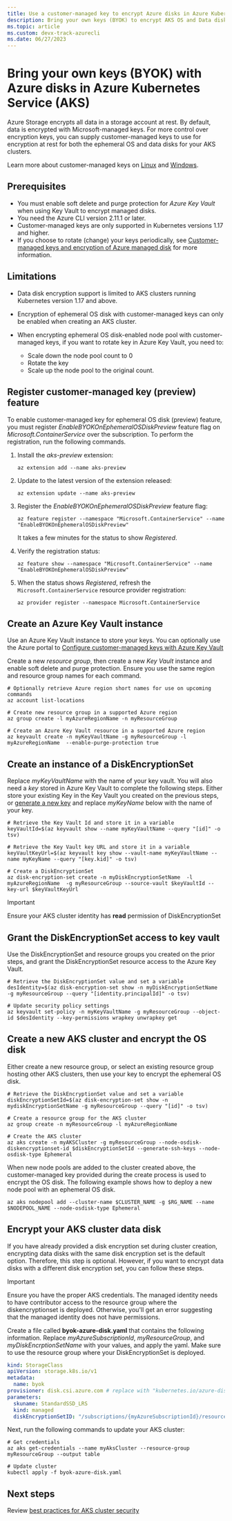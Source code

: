```yaml
---
title: Use a customer-managed key to encrypt Azure disks in Azure Kubernetes Service (AKS)
description: Bring your own keys (BYOK) to encrypt AKS OS and Data disks.
ms.topic: article
ms.custom: devx-track-azurecli
ms.date: 06/27/2023
---
```


# Bring your own keys (BYOK) with Azure disks in Azure Kubernetes Service (AKS)

Azure Storage encrypts all data in a storage account at rest. By default, data is encrypted with Microsoft-managed keys. For more control over encryption keys, you can supply customer-managed keys to use for encryption at rest for both the ephemeral OS and data disks for your AKS clusters.

Learn more about customer-managed keys on [Linux][customer-managed-keys-linux] and [Windows][customer-managed-keys-windows].

## Prerequisites

* You must enable soft delete and purge protection for *Azure Key Vault* when using Key Vault to encrypt managed disks.
* You need the Azure CLI version 2.11.1 or later.
* Customer-managed keys are only supported in Kubernetes versions 1.17 and higher.
* If you choose to rotate (change) your keys periodically, see [Customer-managed keys and encryption of Azure managed disk](../virtual-machines/disk-encryption.md) for more information.

## Limitations

* Data disk encryption support is limited to AKS clusters running Kubernetes version 1.17 and above.
* Encryption of ephemeral OS disk with customer-managed keys can only be enabled when creating an AKS cluster.
* When encrypting ephemeral OS disk-enabled node pool with customer-managed keys, if you want to rotate key in Azure Key Vault, you need to:

   * Scale down the node pool count to 0
   * Rotate the key
   * Scale up the node pool to the original count.

## Register customer-managed key (preview) feature

To enable customer-managed key for ephemeral OS disk (preview) feature, you must register *EnableBYOKOnEphemeralOSDiskPreview* feature flag on *Microsoft.ContainerService* over the subscription. To perform the registration, run the following commands.

1. Install the *aks-preview* extension:

   ```azurecli-interactive
   az extension add --name aks-preview
   ```

1. Update to the latest version of the extension released:

   ```azurecli-interactive
   az extension update --name aks-preview
   ```

1. Register the *EnableBYOKOnEphemeralOSDiskPreview* feature flag:

   ```azurecli-interactive
   az feature register --namespace "Microsoft.ContainerService" --name "EnableBYOKOnEphemeralOSDiskPreview"
   ```

   It takes a few minutes for the status to show *Registered*.

1. Verify the registration status:

   ```azurecli-interactive
   az feature show --namespace "Microsoft.ContainerService" --name "EnableBYOKOnEphemeralOSDiskPreview"
   ```

1. When the status shows *Registered*, refresh the `Microsoft.ContainerService` resource provider registration:

   ```azurecli-interactive
   az provider register --namespace Microsoft.ContainerService
   ```

## Create an Azure Key Vault instance

Use an Azure Key Vault instance to store your keys.  You can optionally use the Azure portal to [Configure customer-managed keys with Azure Key Vault][byok-azure-portal]

Create a new *resource group*, then create a new *Key Vault* instance and enable soft delete and purge protection.  Ensure you use the same region and resource group names for each command.

```azurecli-interactive
# Optionally retrieve Azure region short names for use on upcoming commands
az account list-locations
```

```azurecli-interactive
# Create new resource group in a supported Azure region
az group create -l myAzureRegionName -n myResourceGroup

# Create an Azure Key Vault resource in a supported Azure region
az keyvault create -n myKeyVaultName -g myResourceGroup -l myAzureRegionName  --enable-purge-protection true
```

## Create an instance of a DiskEncryptionSet

Replace *myKeyVaultName* with the name of your key vault.  You will also need a *key* stored in Azure Key Vault to complete the following steps.  Either store your existing Key in the Key Vault you created on the previous steps, or [generate a new key][key-vault-generate] and replace *myKeyName* below with the name of your key.

```azurecli-interactive
# Retrieve the Key Vault Id and store it in a variable
keyVaultId=$(az keyvault show --name myKeyVaultName --query "[id]" -o tsv)

# Retrieve the Key Vault key URL and store it in a variable
keyVaultKeyUrl=$(az keyvault key show --vault-name myKeyVaultName --name myKeyName --query "[key.kid]" -o tsv)

# Create a DiskEncryptionSet
az disk-encryption-set create -n myDiskEncryptionSetName  -l myAzureRegionName  -g myResourceGroup --source-vault $keyVaultId --key-url $keyVaultKeyUrl 
```

> [!IMPORTANT]
> Ensure your AKS cluster identity has **read** permission of DiskEncryptionSet

## Grant the DiskEncryptionSet access to key vault

Use the DiskEncryptionSet and resource groups you created on the prior steps, and grant the DiskEncryptionSet resource access to the Azure Key Vault.

```azurecli-interactive
# Retrieve the DiskEncryptionSet value and set a variable
desIdentity=$(az disk-encryption-set show -n myDiskEncryptionSetName  -g myResourceGroup --query "[identity.principalId]" -o tsv)

# Update security policy settings
az keyvault set-policy -n myKeyVaultName -g myResourceGroup --object-id $desIdentity --key-permissions wrapkey unwrapkey get
```

## Create a new AKS cluster and encrypt the OS disk

Either create a new resource group, or select an existing resource group hosting other AKS clusters, then use your key to encrypt the ephemeral OS disk.

```azurecli-interactive
# Retrieve the DiskEncryptionSet value and set a variable
diskEncryptionSetId=$(az disk-encryption-set show -n mydiskEncryptionSetName -g myResourceGroup --query "[id]" -o tsv)

# Create a resource group for the AKS cluster
az group create -n myResourceGroup -l myAzureRegionName

# Create the AKS cluster
az aks create -n myAKSCluster -g myResourceGroup --node-osdisk-diskencryptionset-id $diskEncryptionSetId --generate-ssh-keys --node-osdisk-type Ephemeral
```

When new node pools are added to the cluster created above, the customer-managed key provided during the create process is used to encrypt the OS disk. The following example shows how to deploy a new node pool with an ephemeral OS disk.

```azurecli-interactive
az aks nodepool add --cluster-name $CLUSTER_NAME -g $RG_NAME --name $NODEPOOL_NAME --node-osdisk-type Ephemeral
```

## Encrypt your AKS cluster data disk

If you have already provided a disk encryption set during cluster creation, encrypting data disks with the same disk encryption set is the default option. Therefore, this step is optional. However, if you want to encrypt data disks with a different disk encryption set, you can follow these steps.

> [!IMPORTANT]
> Ensure you have the proper AKS credentials. The managed identity needs to have contributor access to the resource group where the diskencryptionset is deployed. Otherwise, you'll get an error suggesting that the managed identity does not have permissions.

Create a file called **byok-azure-disk.yaml** that contains the following information.  Replace *myAzureSubscriptionId*, *myResourceGroup*, and *myDiskEncrptionSetName* with your values, and apply the yaml.  Make sure to use the resource group where your DiskEncryptionSet is deployed.  

```yaml
kind: StorageClass
apiVersion: storage.k8s.io/v1  
metadata:
  name: byok
provisioner: disk.csi.azure.com # replace with "kubernetes.io/azure-disk" if aks version is less than 1.21
parameters:
  skuname: StandardSSD_LRS
  kind: managed
  diskEncryptionSetID: "/subscriptions/{myAzureSubscriptionId}/resourceGroups/{myResourceGroup}/providers/Microsoft.Compute/diskEncryptionSets/{myDiskEncryptionSetName}"
```

Next, run the following commands to update your AKS cluster:

```azurecli-interactive
# Get credentials
az aks get-credentials --name myAksCluster --resource-group myResourceGroup --output table

# Update cluster
kubectl apply -f byok-azure-disk.yaml
```

## Next steps

Review [best practices for AKS cluster security][best-practices-security]

<!-- LINKS - external -->

<!-- LINKS - internal -->
[best-practices-security]: ./operator-best-practices-cluster-security.md
[byok-azure-portal]: ../storage/common/customer-managed-keys-configure-key-vault.md
[customer-managed-keys-windows]: ../virtual-machines/disk-encryption.md#customer-managed-keys
[customer-managed-keys-linux]: ../virtual-machines/disk-encryption.md#customer-managed-keys
[key-vault-generate]: ../key-vault/general/manage-with-cli2.md